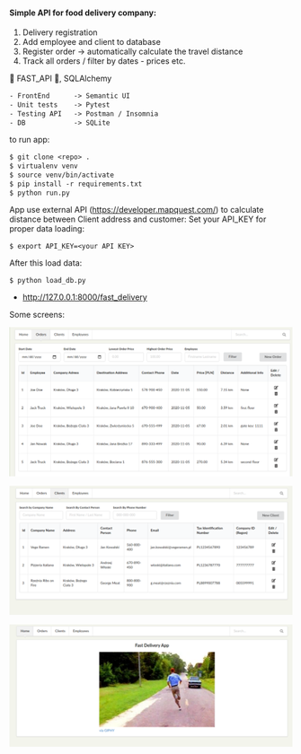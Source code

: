 #### Simple API for food delivery company:

1. Delivery registration
2. Add employee and client to database
3. Register order -> automatically calculate the travel distance
4. Track all orders / filter by dates - prices etc.

:snake: FAST_API :snake:, SQLAlchemy

    - FrontEnd      -> Semantic UI
    - Unit tests    -> Pytest 
    - Testing API   -> Postman / Insomnia
    - DB            -> SQLite

to run app:
    
    $ git clone <repo> .
    $ virtualenv venv
    $ source venv/bin/activate
    $ pip install -r requirements.txt
    $ python run.py
    
App use external API (https://developer.mapquest.com/) to calculate distance between Client address and customer:
Set your API_KEY for proper data loading:

    $ export API_KEY=<your API KEY>
    
After this load data:

    $ python load_db.py
    
- http://127.0.0.1:8000/fast_delivery
    
Some screens:

![alt text](screens/screen1.png)

![alt text](screens/screen2.png)

![alt text](screens/screen3.png)

   
    
    
    
    
    





